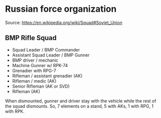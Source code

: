 # Russian force organization

Source: https://en.wikipedia.org/wiki/Squad#Soviet_Union

## BMP Rifle Squad

* Squad Leader / BMP Commander
* Assistant Squad Leader / BMP Gunner
* BMP driver / mechanic
* Machine Gunner w/ RPK-74
* Grenadier with RPG-7
* Rifleman / assistant grenadier (AK)
* Rifleman / medic (AK)
* Senior Rifleman (AK or SVD)
* Rifleman (AK)

When dismounted, gunner and driver stay with the vehicle while the rest of the squad dismounts. So, 7 elements on a stand, 5 with AKs, 1 with RPG, 1 with RPK.